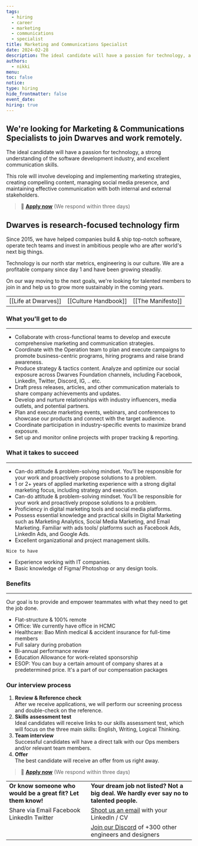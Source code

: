 ```yaml
---
tags:
  - hiring
  - career
  - marketing
  - communications
  - specialist
title: Marketing and Communications Specialist
date: 2024-02-28
description: The ideal candidate will have a passion for technology, a strong understanding of the software development industry, and excellent communication skills. This role will involve developing and implementing marketing strategies, creating compelling content, managing social media presence, and maintaining effective communication with both internal and external stakeholders.
authors:
  - nikki
menu: 
toc: false
notice: 
type: hiring
hide_frontmatter: false
event_date: 
hiring: true
---
```


## We're looking for Marketing & Communications Specialists to join Dwarves and work remotely.

The ideal candidate will have a passion for technology, a strong understanding of the software development industry, and excellent communication skills.

This role will involve developing and implementing marketing strategies, creating compelling content, managing social media presence, and maintaining effective communication with both internal and external stakeholders.

> 🤘 **[Apply now](mailto:spawn@d.foundation)** (We respond within three days)

## Dwarves is research-focused technology firm

Since 2015, we have helped companies build & ship top-notch software, operate tech teams and invest in ambitious people who are after world's next big things.

Technology is our north star metrics, engineering is our culture. We are a profitable company since day 1 and have been growing steadily.

On our way moving to the next goals, we're looking for talented members to join in and help us to grow more sustainably in the coming years.

|                     |                      |                   |
| ------------------- | -------------------- | ----------------- |
| [[Life at Dwarves]] | [[Culture Handbook]] | [[The Manifesto]] |

### What you'll get to do

---

- Collaborate with cross-functional teams to develop and execute comprehensive marketing and communication strategies.
- Coordinate with the Operation team to plan and execute campaigns to promote business-centric programs, hiring programs and raise brand awareness.
- Produce strategy & tactics content. Analyze and optimize our social exposure across Dwarves Foundation channels, including Facebook, LinkedIn, Twitter, Discord, IG, .. etc.
- Draft press releases, articles, and other communication materials to share company achievements and updates.
- Develop and nurture relationships with industry influencers, media outlets, and potential partners.
- Plan and execute marketing events, webinars, and conferences to showcase our products and connect with the target audience.
- Coordinate participation in industry-specific events to maximize brand exposure.
- Set up and monitor online projects with proper tracking & reporting.

### What it takes to succeed

---

- Can-do attitude & problem-solving mindset. You’ll be responsible for your work and proactively propose solutions to a problem.
- 1 or 2+ years of applied marketing experience with a strong digital marketing focus, including strategy and execution.
- Can-do attitude & problem-solving mindset. You’ll be responsible for your work and proactively propose solutions to a problem.
- Proficiency in digital marketing tools and social media platforms.
- Possess essential knowledge and practical skills in Digital Marketing such as Marketing Analytics, Social Media Marketing, and Email Marketing. Familiar with ads tools/ platforms such as Facebook Ads, LinkedIn Ads, and Google Ads.
- Excellent organizational and project management skills.

`Nice to have`

- Experience working with IT companies.
- Basic knowledge of Figma/ Photoshop or any design tools.

### Benefits

---

Our goal is to provide and empower teammates with what they need to get the job done.

- Flat-structure & 100% remote
- Office: We currently have office in HCMC
- Healthcare: Bao Minh medical & accident insurance for full-time members
- Full salary during probation
- Bi-annual performance review
- Education Allowance for work-related sponsorship
- ESOP: You can buy a certain amount of company shares at a predetermined price. It's a part of our compensation packages

### Our interview process

1. **Review & Reference check**<br>After we receive applications, we will perform our screening process and double-check on the reference.
2. **Skills** **assessment test**<br>Ideal candidates will receive links to our skills assessment test, which will focus on the three main skills: English, Writing, Logical Thinking.
3. **Team interview**<br>Successful candidates will have a direct talk with our Ops members and/or relevant team members.
4. **Offer**<br>The best candidate will receive an offer from us right away.

> 🤘 **[Apply now](mailto:spawn@d.foundation)** (We respond within three days)

|                                                              |                                                                                          |
| ------------------------------------------------------------ | ---------------------------------------------------------------------------------------- |
| **Or know someone who would be a great fit? Let them know!** | **Your dream job not listed? Not a big deal. We hardly ever say no to talented people.** |
| Share via Email Facebook LinkedIn Twitter                    | [Shoot us an email](mailto:spawn@dwarvesv.com) with your LinkedIn / CV                   |
|                                                              | [Join our Discord](https://discord.gg/S9nDzc4yE9) of +300 other engineers and designers  |
